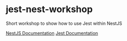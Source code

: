 # jest-nest-workshop
Short workshop to show how to use Jest within NestJS

[NestJS Documentation](https://docs.nestjs.com/fundamentals/testing)
[Jest Documentation](https://jestjs.io/docs/getting-started)